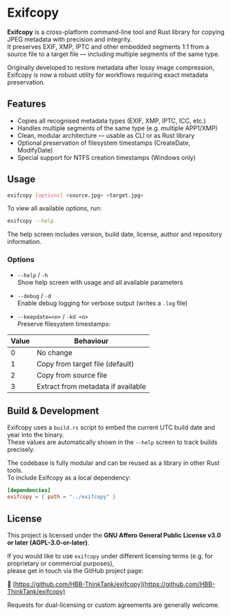 # Exifcopy

**Exifcopy** is a cross-platform command-line tool and Rust library for copying JPEG metadata with precision and integrity.\
It preserves EXIF, XMP, IPTC and other embedded segments 1:1 from a source file to a target file — including multiple segments of the same type.

Originally developed to restore metadata after lossy image compression, Exifcopy is now a robust utility for workflows requiring exact metadata preservation.

## Features

- Copies all recognised metadata types (EXIF, XMP, IPTC, ICC, etc.)
- Handles multiple segments of the same type (e.g. multiple APP1/XMP)
- Clean, modular architecture — usable as CLI or as Rust library
- Optional preservation of filesystem timestamps (CreateDate, ModifyDate)
- Special support for NTFS creation timestamps (Windows only)

## Usage

```bash
exifcopy [options] <source.jpg> <target.jpg>
```

To view all available options, run:

```bash
exifcopy --help
```

The help screen includes version, build date, license, author and repository information.

### Options

- `--help` / `-h`\
  Show help screen with usage and all available parameters

- `--debug` / `-d`\
  Enable debug logging for verbose output (writes a `.log` file)

- `--keepdate=<n>` / `-kd <n>`\
  Preserve filesystem timestamps:

| Value | Behaviour                         |
|-------|------------------------------------|
| 0     | No change                          |
| 1     | Copy from target file (default)    |
| 2     | Copy from source file              |
| 3     | Extract from metadata if available |

## Build & Development

Exifcopy uses a `build.rs` script to embed the current UTC build date and year into the binary.\
These values are automatically shown in the `--help` screen to track builds precisely.

The codebase is fully modular and can be reused as a library in other Rust tools.\
To include Exifcopy as a local dependency:

```toml
[dependencies]
exifcopy = { path = "../exifcopy" }
```

## License

This project is licensed under the **GNU Affero General Public License v3.0 or later (AGPL-3.0-or-later)**.

If you would like to use `exifcopy` under different licensing terms (e.g. for proprietary or commercial purposes),\
please get in touch via the GitHub project page:

🫠 [https://github.com/HBB-ThinkTank/exifcopy](https://github.com/HBB-ThinkTank/exifcopy)

Requests for dual-licensing or custom agreements are generally welcome.

